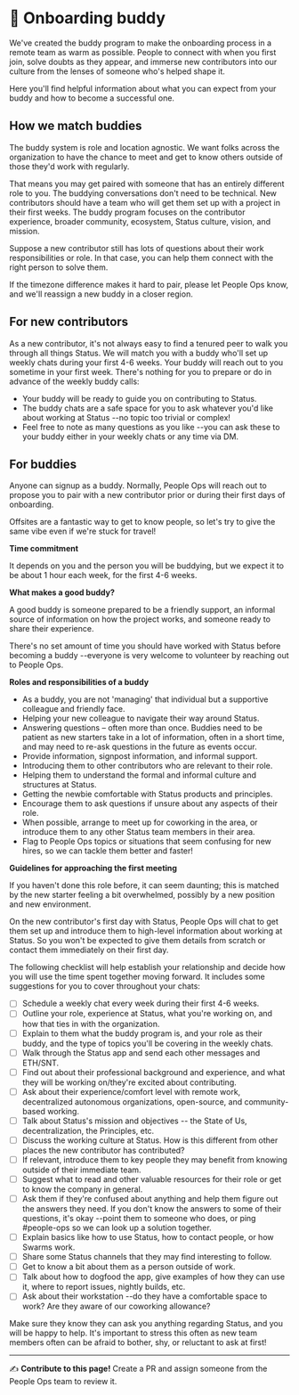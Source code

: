 # 🧭 Onboarding buddy

We've created the buddy program to make the onboarding process in a remote team as warm as possible. People to connect with when you first join, solve doubts as they appear, and immerse new contributors into our culture from the lenses of someone who's helped shape it. 

Here you'll find helpful information about what you can expect from your buddy and how to become a successful one.

## How we match buddies

The buddy system is role and location agnostic. We want folks across the organization to have the chance to meet and get to know others outside of those they'd work with regularly. 

That means you may get paired with someone that has an entirely different role to you. The buddying conversations don't need to be technical. New contributors should have a team who will get them set up with a project in their first weeks. The buddy program focuses on the contributor experience, broader community, ecosystem, Status culture, vision, and mission.

Suppose a new contributor still has lots of questions about their work responsibilities or role. In that case, you can help them connect with the right person to solve them.

If the timezone difference makes it hard to pair, please let People Ops know, and we'll reassign a new buddy in a closer region.


## For new contributors

As a new contributor, it's not always easy to find a tenured peer to walk you through all things Status. We will match you with a buddy who'll set up weekly chats during your first 4-6 weeks. Your buddy will reach out to you sometime in your first week. There's nothing for you to prepare or do in advance of the weekly buddy calls:

   * Your buddy will be ready to guide you on contributing to Status.
   * The buddy chats are a safe space for you to ask whatever you'd like about working at Status --no topic too trivial or complex!
   * Feel free to note as many questions as you like --you can ask these to your buddy either in your weekly chats or any time via DM.


## For buddies

Anyone can signup as a buddy. Normally, People Ops will reach out to propose you to pair with a new contributor prior or during their first days of onboarding.

Offsites are a fantastic way to get to know people, so let's try to give the same vibe even if we're stuck for travel!


**Time commitment**

It depends on you and the person you will be buddying, but we expect it to be about 1 hour each week, for the first 4-6 weeks.


**What makes a good buddy?**

A good buddy is someone prepared to be a friendly support, an informal source of information on how the project works, and someone ready to share their experience.

There's no set amount of time you should have worked with Status before becoming a buddy --everyone is very welcome to volunteer by reaching out to People Ops.


**Roles and responsibilities of a buddy**

   * As a buddy, you are not 'managing' that individual but a supportive colleague and friendly face.
   * Helping your new colleague to navigate their way around Status.
   * Answering questions – often more than once. Buddies need to be patient as new starters take in a lot of information, often in a short time, and may need to re-ask questions in the future as events occur.
   * Provide information, signpost information, and informal support.
   * Introducing them to other contributors who are relevant to their role.
   * Helping them to understand the formal and informal culture and structures at Status.
   * Getting the newbie comfortable with Status products and principles.
   * Encourage them to ask questions if unsure about any aspects of their role. 
   * When possible, arrange to meet up for coworking in the area, or introduce them to any other Status team members in their area. 
   * Flag to People Ops topics or situations that seem confusing for new hires, so we can tackle them better and faster!


**Guidelines for approaching the first meeting**

If you haven't done this role before, it can seem daunting; this is matched by the new starter feeling a bit overwhelmed, possibly by a new position and new environment.

On the new contributor's first day with Status, People Ops will chat to get them set up and introduce them to high-level information about working at Status. So you won't be expected to give them details from scratch or contact them immediately on their first day.

The following checklist will help establish your relationship and decide how you will use the time spent together moving forward. It includes some suggestions for you to cover throughout your chats:

- [ ] Schedule a weekly chat every week during their first 4-6 weeks.
- [ ] Outline your role, experience at Status, what you're working on, and how that ties in with the organization.
- [ ] Explain to them what the buddy program is, and your role as their buddy, and the type of topics you'll be covering in the weekly chats.
- [ ] Walk through the Status app and send each other messages and ETH/SNT.
- [ ] Find out about their professional background and experience, and what they will be working on/they're excited about contributing.
- [ ] Ask about their experience/comfort level with remote work, decentralized autonomous organizations, open-source, and community-based working.
- [ ] Talk about Status's mission and objectives -- the State of Us, decentralization, the Principles, etc.
- [ ] Discuss the working culture at Status. How is this different from other places the new contributor has contributed?
- [ ] If relevant, introduce them to key people they may benefit from knowing outside of their immediate team.
- [ ] Suggest what to read and other valuable resources for their role or get to know the company in general.
- [ ] Ask them if they're confused about anything and help them figure out the answers they need. If you don't know the answers to some of their questions, it's okay --point them to someone who does, or ping #people-ops so we can look up a solution together.
- [ ] Explain basics like how to use Status, how to contact people, or how Swarms work.
- [ ] Share some Status channels that they may find interesting to follow.
- [ ] Get to know a bit about them as a person outside of work.
- [ ] Talk about how to dogfood the app, give examples of how they can use it, where to report issues, nightly builds, etc.
- [ ] Ask about their workstation --do they have a comfortable space to work? Are they aware of our coworking allowance?

Make sure they know they can ask you anything regarding Status, and you will be happy to help. It's important to stress this often as new team members often can be afraid to bother, shy, or reluctant to ask at first!


*****

✍️ **Contribute to this page!** Create a PR and assign someone from the People Ops team to review it.
